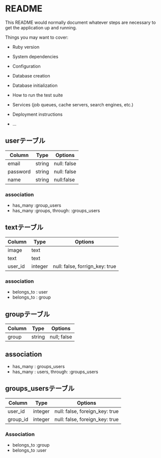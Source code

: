 # README

This README would normally document whatever steps are necessary to get the
application up and running.

Things you may want to cover:

* Ruby version

* System dependencies

* Configuration

* Database creation

* Database initialization

* How to run the test suite

* Services (job queues, cache servers, search engines, etc.)

* Deployment instructions

* ...

##  userテーブル
|Column|Type|Options|
|------|----|-------|
|email|string|null: false|
|password|string|null: false|
|name|string|null:false|
###  association
- has_many :group_users
- has_many :groups, through: :groups_users

##  textテーブル
|Column|Type|Options|
|------|----|-------|
|image|text||
|text|text||
|user_id|integer|null: false, forrign_key: true|
###  association
- belongs_to : user
- belongs_to : group

## groupテーブル
|Column|Type|Options|
|------|----|-------|
|group|string|null; false|

##  association
- has_many : groups_users
- has_many : users, through: :groups_users

## groups_usersテーブル
|Column|Type|Options|
|------|----|-------|
|user_id|integer|null: false, foreign_key: true|
|group_id|integer|null: false, foreign_key: true|

###  Association
- belongs_to :group
- belongs_to :user
